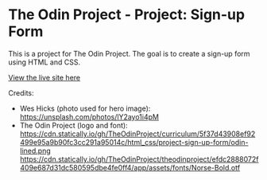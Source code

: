 # The Odin Project - Project: Sign-up Form
This is a project for The Odin Project. The goal is to create a sign-up form using HTML and CSS. 

[View the live site here](https://bizarf.github.io/odin-signup-form/)

Credits:
- Wes Hicks (photo used for hero image): https://unsplash.com/photos/lY2ayo1i4pM<br>
- The Odin Project (logo and font): https://cdn.statically.io/gh/TheOdinProject/curriculum/5f37d43908ef92499e95a9b90fc3cc291a95014c/html_css/project-sign-up-form/odin-lined.png<br>
https://cdn.statically.io/gh/TheOdinProject/theodinproject/efdc2888072f409e687d31dc580595dbe4fe0ff4/app/assets/fonts/Norse-Bold.otf
